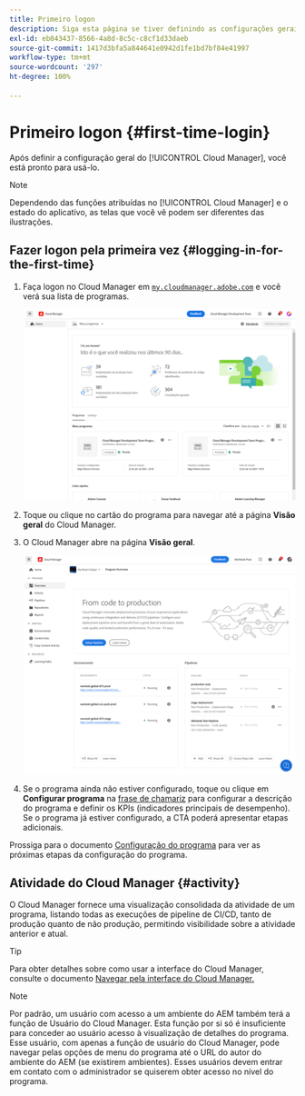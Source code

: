 ```yaml
---
title: Primeiro logon
description: Siga esta página se tiver definindo as configurações gerais e estiver pronto para usar o Cloud Manager pela primeira vez.
exl-id: eb043437-8566-4a8d-8c5c-c8cf1d33daeb
source-git-commit: 1417d3bfa5a844641e0942d1fe1bd7bf84e41997
workflow-type: tm+mt
source-wordcount: '297'
ht-degree: 100%

---
```



# Primeiro logon {#first-time-login}

Após definir a configuração geral do [!UICONTROL Cloud Manager], você está pronto para usá-lo.

>[!NOTE]
>
>Dependendo das funções atribuídas no [!UICONTROL Cloud Manager] e o estado do aplicativo, as telas que você vê podem ser diferentes das ilustrações.

## Fazer logon pela primeira vez {#logging-in-for-the-first-time}

1. Faça logon no Cloud Manager em [`my.cloudmanager.adobe.com`](https://my.cloudmanager.adobe.com/) e você verá sua lista de programas.

   ![Console do Cloud Manager](/help/assets/cloud-manager-console.png)

1. Toque ou clique no cartão do programa para navegar até a página **Visão geral** do Cloud Manager.

1. O Cloud Manager abre na página **Visão geral**.

   ![Página de visão geral do Cloud Manager](/help/assets/program-overview-page.png)

1. Se o programa ainda não estiver configurado, toque ou clique em **Configurar programa** na [frase de chamariz](/help/getting-started/navigation.md#cta) para configurar a descrição do programa e definir os KPIs (indicadores principais de desempenho). Se o programa já estiver configurado, a CTA poderá apresentar etapas adicionais.

Prossiga para o documento [Configuração do programa](/help/getting-started/program-setup.md) para ver as próximas etapas da configuração do programa.

## Atividade do Cloud Manager {#activity}

O Cloud Manager fornece uma visualização consolidada da atividade de um programa, listando todas as execuções de pipeline de CI/CD, tanto de produção quanto de não produção, permitindo visibilidade sobre a atividade anterior e atual.

>[!TIP]
>
>Para obter detalhes sobre como usar a interface do Cloud Manager, consulte o documento [Navegar pela interface do Cloud Manager.](/help/getting-started/navigation.md)

>[!NOTE]
>
>Por padrão, um usuário com acesso a um ambiente do AEM também terá a função de Usuário do Cloud Manager. Esta função por si só é insuficiente para conceder ao usuário acesso à visualização de detalhes do programa. Esse usuário, com apenas a função de usuário do Cloud Manager, pode navegar pelas opções de menu do programa até o URL do autor do ambiente do AEM (se existirem ambientes). Esses usuários devem entrar em contato com o administrador se quiserem obter acesso no nível do programa.
